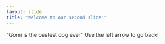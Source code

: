 ```yaml
---
layout: slide
title: "Welcome to our second slide!"
---
```

"Gomi is the bestest dog ever"
Use the left arrow to go back!
